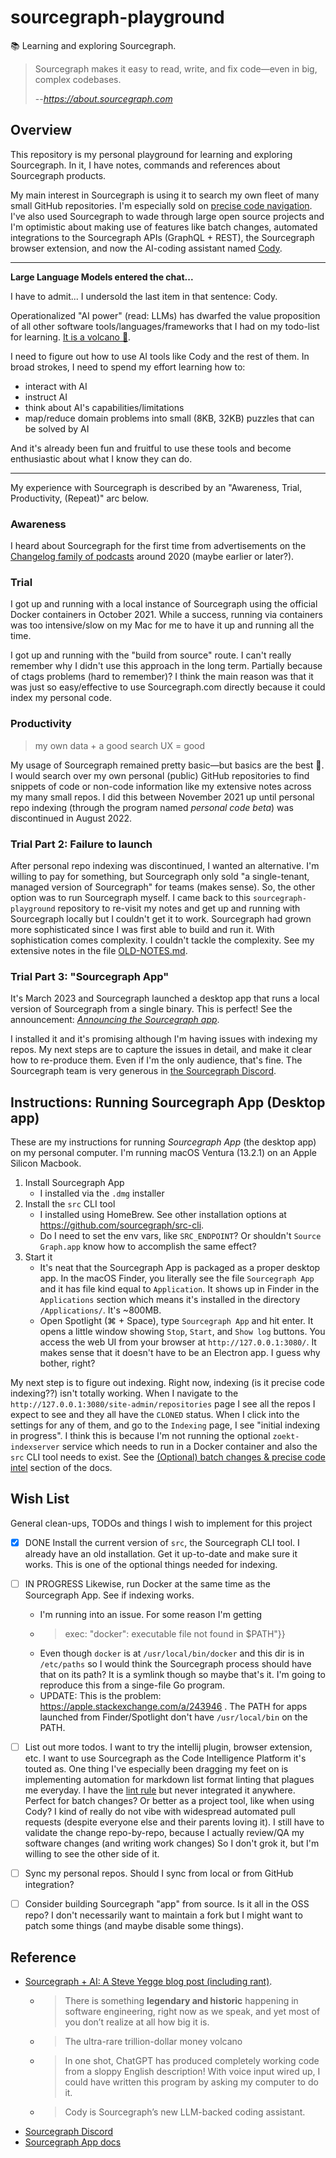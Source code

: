 # sourcegraph-playground

📚 Learning and exploring Sourcegraph.

> Sourcegraph makes it easy to read, write, and fix code—even in big, complex codebases.
>
> --<cite>https://about.sourcegraph.com</cite>


## Overview

This repository is my personal playground for learning and exploring Sourcegraph. In it, I have notes, commands and
references about Sourcegraph products.

My main interest in Sourcegraph is using it to search my own fleet of many small GitHub repositories. I'm especially sold
on [precise code navigation](https://docs.sourcegraph.com/code_navigation/explanations/precise_code_navigation). I've
also used Sourcegraph to wade through large open source projects and I'm optimistic about making use of features like
batch changes, automated integrations to the Sourcegraph APIs (GraphQL + REST), the Sourcegraph browser extension, and
now the AI-coding assistant named [Cody](https://about.sourcegraph.com/cody).

---
**Large Language Models entered the chat...**

I have to admit... I undersold the last item in that sentence: Cody.

Operationalized "AI power" (read: LLMs) has dwarfed the value proposition of all other software tools/languages/frameworks
that I had on my todo-list for learning. [It is a volcano 🌋](https://about.sourcegraph.com/blog/cheating-is-all-you-need).

I need to figure out how to use AI tools like Cody and the rest of them. In broad
strokes, I need to spend my effort learning how to:

* interact with AI
* instruct AI
* think about AI's capabilities/limitations
* map/reduce domain problems into small (8KB, 32KB) puzzles that can be solved by AI

And it's already been fun and fruitful to use these tools and become enthusiastic about what I know they can do.

---

My experience with Sourcegraph is described by an "Awareness, Trial, Productivity, (Repeat)" arc below.


### Awareness

I heard about Sourcegraph for the first time from advertisements on the [Changelog family of podcasts](https://changelog.com/podcast)
around 2020 (maybe earlier or later?).


### Trial

I got up and running with a local instance of Sourcegraph using the official Docker containers in October 2021. While a
success, running via containers was too intensive/slow on my Mac for me to have it up and running all the time. 

I got up and running with the "build from source" route. I can't really remember why I didn't use this approach in the
long term. Partially because of ctags problems (hard to remember)? I think the main reason was that it was just
so easy/effective to use Sourcegraph.com directly because it could index my personal code.


### Productivity

> my own data + a good search UX = good

My usage of Sourcegraph remained pretty basic—but basics are the best 👑. I would search over my own personal (public)
GitHub repositories to find snippets of code or non-code information like my extensive notes across my many small repos.
I did this between November 2021 up until personal repo indexing (through the program named *personal code beta*) was
discontinued in August 2022.


### Trial Part 2: Failure to launch

After personal repo indexing was discontinued, I wanted an alternative. I'm willing to pay for something, but
Sourcegraph only sold "a single-tenant, managed version of Sourcegraph" for teams (makes sense). So, the other
option was to run Sourcegraph myself. I came back to this `sourcegraph-playground` repository to re-visit my notes
and get up and running with Sourcegraph locally but I couldn't get it to work. Sourcegraph had grown more sophisticated
since I was first able to build and run it. With sophistication comes complexity. I couldn't tackle the complexity. See 
my extensive notes in the file [OLD-NOTES.md](OLD-NOTES.md).


### Trial Part 3: "Sourcegraph App"

It's March 2023 and Sourcegraph launched a desktop app that runs a local version of Sourcegraph from a single binary.
This is perfect! See the announcement: [*Announcing the Sourcegraph app*](https://about.sourcegraph.com/blog/announcing-sourcegraph-app).

I installed it and it's promising although I'm having issues with indexing my repos. My next steps are to capture the
issues in detail, and make it clear how to re-produce them. Even if I'm the only audience, that's fine. The Sourcegraph
team is very generous in [the Sourcegraph Discord](https://discord.com/invite/DZtdAxTfrM).


## Instructions: Running Sourcegraph App (Desktop app)

These are my instructions for running *Sourcegraph App* (the desktop app) on my personal computer. I'm running macOS
Ventura (13.2.1) on an Apple Silicon Macbook.

1. Install Sourcegraph App
   * I installed via the `.dmg` installer
2. Install the `src` CLI tool
   * I installed using HomeBrew. See other installation options at <https://github.com/sourcegraph/src-cli>.
   * Do I need to set the env vars, like `SRC_ENDPOINT`? Or shouldn't `Source Graph.app` know how to accomplish the same
     effect?  
3. Start it
   * It's neat that the Sourcegraph App is packaged as a proper desktop app. In the macOS Finder, you literally see the
     file `Sourcegraph App` and it has file kind equal to `Application`. It shows up in Finder in the `Applications`
     section which means it's installed in the directory `/Applications/`. It's ~800MB.
   * Open Spotlight (⌘ + Space), type `Sourcegraph App` and hit enter. It opens a little window showing `Stop`, `Start`,
     and `Show log` buttons. You access the web UI from your browser at `http://127.0.0.1:3080/`. It makes sense that it
     doesn't have to be an Electron app. I guess why bother, right?

My next step is to figure out indexing. Right now, indexing (is it precise code indexing??) isn't totally working. When
I navigate to the `http://127.0.0.1:3080/site-admin/repositories` page I see all the repos I expect to see and they all
have the `CLONED` status. When I click into the settings for any of them, and go to the `Indexing` page, I see "initial
indexing in progress". I think this is because I'm not running the optional `zoekt-indexserver` service which needs to
run in a Docker container and also the `src` CLI tool needs to exist. See the [(Optional) batch changes & precise code intel](https://docs.sourcegraph.com/app#optional-batch-changes-precise-code-intel)
section of the docs.


## Wish List

General clean-ups, TODOs and things I wish to implement for this project

* [x] DONE Install the current version of `src`, the Sourcegraph CLI tool. I already have an old installation. Get it up-to-date
      and make sure it works. This is one of the optional things needed for indexing.
* [ ] IN PROGRESS Likewise, run Docker at the same time as the Sourcegraph App. See if indexing works.
  * I'm running into an issue. For some reason I'm getting 
  * > exec: \"docker\": executable file not found in $PATH"}}
  * Even though `docker` is at `/usr/local/bin/docker` and this dir is in `/etc/paths` so I would think the Sourcegraph
    process should have that on its path? It is a symlink though so maybe that's it. I'm going to reproduce this from a
    singe-file Go program.
  * UPDATE: This is the problem: https://apple.stackexchange.com/a/243946 . The PATH for apps launched from Finder/Spotlight
    don't have `/usr/local/bin` on the PATH.
* [ ] List out more todos. I want to try the intellij plugin, browser extension, etc. I want to use Sourcegraph as the
  Code Intelligence Platform it's touted as. One thing I've especially been dragging my feet on is implementing automation
  for markdown list format linting that plagues me everyday. I have the [lint rule](https://github.com/dgroomes/markdownlint-playground/blob/main/lint-rules/README.md#lint-rules-1)
  but never integrated it anywhere. Perfect for batch changes? Or better as a project tool, like when using Cody? I kind
  of really do not vibe with widespread automated pull requests (despite everyone else and their parents loving it). I
  still have to validate the change repo-by-repo, because I actually review/QA my software changes (and writing work changes)
  So I don't grok it, but I'm willing to see the other side of it.   
* [ ] Sync my personal repos. Should I sync from local or from GitHub integration?
* [ ] Consider building Sourcegraph "app" from source. Is it all in the OSS repo? I don't necessarily want to maintain
  a fork but I might want to patch some things (and maybe disable some things).


## Reference

* [Sourcegraph + AI: A Steve Yegge blog post (including rant)](https://about.sourcegraph.com/blog/cheating-is-all-you-need).
  * > There is something **legendary and historic** happening in software engineering, right now as we speak, and yet most
      of you don’t realize at all how big it is.
  * > The ultra-rare trillion-dollar money volcano
  * > In one shot, ChatGPT has produced completely working code from a sloppy English description! With voice input wired
      up, I could have written this program by asking my computer to do it.
  * > Cody is Sourcegraph’s new LLM-backed coding assistant.
* [Sourcegraph Discord](https://discord.com/invite/DZtdAxTfrM)
* [Sourcegraph App docs](https://docs.sourcegraph.com/app)
